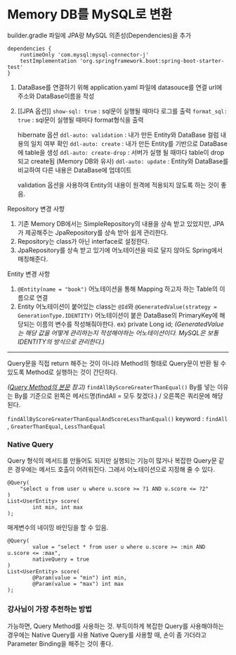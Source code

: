 # Memory DB를 MySQL로 변환
builder.gradle 파일에 JPA랑 MySQL 의존성(Dependencies)을 추가
```
dependencies {
	runtimeOnly 'com.mysql:mysql-connector-j'
	testImplementation 'org.springframework.boot:spring-boot-starter-test'
}
```

1. DataBase를 연결하기 위해 application.yaml 파일에 datasouce를 연결
	url에 주소와 DataBase이름을 작성

2. [[JPA 옵션]]
	`show-sql: true` : sql문이 실행될 때마다 로그를 출력
	`format_sql: true` : sql문이 실행될 때마다 format형식을 출력
	
	hibernate 옵션
		`ddl-auto: validation` : 내가 만든 Entity와 DataBase 컬럼 내용의 일치 여부 확인
		`ddl-auto: create` : 내가 만든 Entity를 기반으로 DataBase에 table을 생성
		`ddl-auto: create-drop` : 서버가 실행 될 때마다 table이 drop되고 create됨 (Memory DB와 유사)
		`ddl-auto: update` : Entity와 DataBase를 비교하여 다른 내용은 DataBase에 업데이트
	
	validation 옵션을 사용하여 Entity의 내용이 원격에 적용되지 않도록 하는 것이 좋음.


Repository 변경 사항
1. 기존 Memory DB에서는 SimpleRepository의 내용을 상속 받고 있었지만, JPA가 제공해주는 JpaRepository를 상속 받아 쉽게 관리한다.
2. Repository는 class가 아닌 interface로 설정한다.
3. JpaRepository를 상속 받고 있기에 어노테이션을 따로 달지 않아도 Spring에서 매칭해준다.

Entity 변경 사항
1. `@Entity(name = "book")` 어노테이션을 통해 Mapping 하고자 하는 Table의 이름으로 연결
2. Entity 어노테이션이 붙어있는 class는 `@Id`와 `@GeneratedValue(strategy = GenerationType.IDENTITY)` 어노테이션이 붙은 DataBase의 PrimaryKey에 해당되는 이름의 변수를 작성해줘야한다.
	ex) private Long id;
*(GeneratedValue는 해당 값을 어떻게 관리하는지 작성해야하는 어노테이션이다. MySQL은 보통 IDENTITY의 방식으로 관리한다.)*



---

Query문을 직접 return 해주는 것이 아니라 Method의 형태로 Query문이 반환 될 수 있도록 Method로 실행하는 것이 간단하다.


*([Query Method의 본문](https://docs.spring.io/spring-data/jpa/reference/jpa/query-methods.html) 참고)*
`findAllByScoreGreaterThanEqual()` 
By를 넣는 이유는 By를 기준으로 왼쪽은 메서드명(findAll = 모두 찾겠다.) / 오른쪽은 쿼리문에 해당된다.


`findAllByScoreGreaterThanEqualAndScoreLessThanEqual()`
keyword : `findAll` , `GreaterThanEqual`, `LessThanEqual`

### Native Query
Query 형식의 메서드를 만들어도 되지만 실행되는 기능이 많거나 복잡한 Query문 같은 경우에는 메서드 호출이 어려워진다. 그래서 어노테이션으로 지정해 줄 수 있다.

```
@Query(
	"select u from user u where u.score >= ?1 AND u.score <= ?2"
)
List<UserEntity> score(  
        int min, int max  
);
```

매게변수의 네이밍 바인딩을 할 수 있음.
```
@Query(  
        value = "select * from user u where u.score >= :min AND u.score <= :max",  
        nativeQuery = true  
)  
List<UserEntity> score(  
        @Param(value = "min") int min,  
        @Param(value = "max") int max  
);
```




### 강사님이 가장 추천하는 방법
가능하면, Query Method를 사용하는 것.
부득이하게 복잡한 Query를 사용해야하는 경우에는 Native Query를 사용
Native Query를 사용할 때, 손이 좀 가더라고 Parameter Binding을 해주는 것이 좋다.
